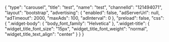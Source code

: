 {
    "type": "carousel",
    "title": "test",
    "name": "test",
    "channelId": "121494071",
    "layout": "bootstrap",
    "advertising": {
        "enabled": false,
        "adServerUrl": null,
        "adTimeout": 2000,
        "maxAds": 100,
        "adInterval": 0
    },
    "preload": false,
    "css": {
        ".widget-body": {
            "body_font_family": "Helvetica"
        },
        ".widget-title": {
            "widget_title_font_size": "15px",
            "widget_title_font_weight": "normal",
            "widget_title_text_align": "center"
        }
    }
}